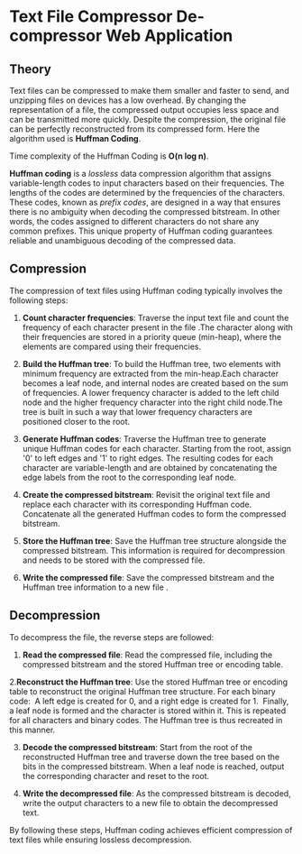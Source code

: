 # Text File Compressor De-compressor Web Application

## Theory
Text files can be compressed to make them smaller and faster to send, and unzipping files on devices has a low overhead. By changing the representation of a file, the compressed output occupies less space and can be transmitted more quickly. Despite the compression, the original file can be perfectly reconstructed from its compressed form. Here the algorithm used is **Huffman Coding**.

Time complexity of the Huffman Coding is **O(n log n)**.

**Huffman coding** is a _lossless_ data compression algorithm that assigns variable-length codes to input characters based on their frequencies. The lengths of the codes are determined by the frequencies of the characters. These codes, known as _prefix codes_, are designed in a way that ensures there is no ambiguity when decoding the compressed bitstream. In other words, the codes assigned to different characters do not share any common prefixes. This unique property of Huffman coding guarantees reliable and unambiguous decoding of the compressed data.

## Compression
The compression of text files using Huffman coding typically involves the following steps:

1. **Count character frequencies**: Traverse the input text file and count the frequency of each character present in the file .The character along with their frequencies are stored in a priority queue (min-heap), where the elements are compared using their frequencies.

2. **Build the Huffman tree**: To build the Huffman tree, two elements with minimum frequency are extracted from the min-heap.Each character becomes a leaf node, and internal nodes are created based on the sum of frequencies.  A lower frequency character is added to the left child node and the higher frequency character into the right child node.The tree is built in such a way that lower frequency characters are positioned closer to the root.

3. **Generate Huffman codes**: Traverse the Huffman tree to generate unique Huffman codes for each character. Starting from the root, assign '0' to left edges and '1' to right edges. The resulting codes for each character are variable-length and are obtained by concatenating the edge labels from the root to the corresponding leaf node.

4. **Create the compressed bitstream**: Revisit the original text file and replace each character with its corresponding Huffman code. Concatenate all the generated Huffman codes to form the compressed bitstream.

5. **Store the Huffman tree**: Save the Huffman tree structure alongside the compressed bitstream. This information is required for decompression and needs to be stored with the compressed file.

6. **Write the compressed file**: Save the compressed bitstream and the Huffman tree information to a new file .

## Decompression
To decompress the file, the reverse steps are followed:

1. **Read the compressed file**: Read the compressed file, including the compressed bitstream and the stored Huffman tree or encoding table.

2.**Reconstruct the Huffman tree**: Use the stored Huffman tree or encoding table to reconstruct the original Huffman tree structure.
For each binary code: 
 A left edge is created for 0, and a right edge is created for 1. 
 Finally, a leaf node is formed and the character is stored within it.
 This is repeated for all characters and binary codes. The Huffman tree is thus recreated in this manner.

3. **Decode the compressed bitstream**: Start from the root of the reconstructed Huffman tree and traverse down the tree based on the bits in the compressed bitstream. When a leaf node is reached, output the corresponding character and reset to the root.

4. **Write the decompressed file**: As the compressed bitstream is decoded, write the output characters to a new file to obtain the decompressed text.

By following these steps, Huffman coding achieves efficient compression of text files while ensuring lossless decompression.


